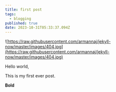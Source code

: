 ```yaml
---
title: first post
tags:
  - blogging
published: true
date: 2023-10-31T05:33:37.094Z
---
```

![https://raw.githubusercontent.com/armannaj/jekyll-now/master/images/404.jpg](https://raw.githubusercontent.com/armannaj/jekyll-now/master/images/404.jpg)

Hello world,

This is my first ever post.

**Bold**

